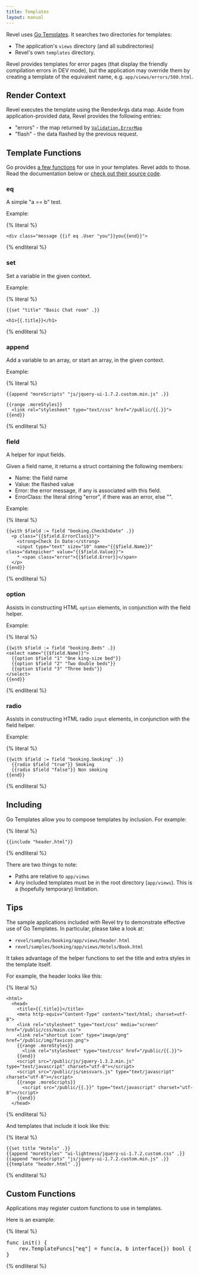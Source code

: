 ```yaml
---
title: Templates
layout: manual
---
```


Revel uses [Go Templates](http://www.golang.org/pkg/text/template/).  It
searches two directories for templates:
* The application's `views` directory (and all subdirectories)
* Revel's own `templates` directory.

Revel provides templates for error pages (that display the friendly compilation
errors in DEV mode), but the application may override them by creating a
template of the equivalent name, e.g. `app/views/errors/500.html`.

## Render Context

Revel executes the template using the RenderArgs data map.  Aside from
application-provided data, Revel provides the following entries:

* "errors" - the map returned by
  [`Validation.ErrorMap`](../docs/godoc/validation.html#Validation.ErrorMap)
* "flash" - the data flashed by the previous request.

## Template Functions

Go provides
[a few functions](http://www.golang.org/pkg/text/template/#Functions) for use in
your templates.  Revel adds to those.  Read the documentation below or
[check out their source code](../docs/godoc/template.html#variables).

### eq

A simple "a == b" test.

Example:

{% literal %}

	<div class="message {{if eq .User "you"}}you{{end}}">

{% endliteral %}

### set

Set a variable in the given context.

Example:

{% literal %}

	{{set "title" "Basic Chat room" .}}

	<h1>{{.title}}</h1>

{% endliteral %}

### append

Add a variable to an array, or start an array, in the given context.

Example:

{% literal %}

	{{append "moreScripts" "js/jquery-ui-1.7.2.custom.min.js" .}}

    {{range .moreStyles}}
      <link rel="stylesheet" type="text/css" href="/public/{{.}}">
    {{end}}

{% endliteral %}

### field

A helper for input fields.

Given a field name, it returns a struct containing the following members:
* Name: the field name
* Value: the flashed value
* Error: the error message, if any is associated with this field.
* ErrorClass: the literal string "error", if there was an error, else "".

Example:

{% literal %}

	{{with $field := field "booking.CheckInDate" .}}
	  <p class="{{$field.ErrorClass}}">
	    <strong>Check In Date:</strong>
	    <input type="text" size="10" name="{{$field.Name}}" class="datepicker" value="{{$field.Value}}">
	    * <span class="error">{{$field.Error}}</span>
	  </p>
	{{end}}

{% endliteral %}

### option

Assists in constructing HTML `option` elements, in conjunction with the field
helper.

Example:

{% literal %}

	{{with $field := field "booking.Beds" .}}
	<select name="{{$field.Name}}">
	  {{option $field "1" "One king-size bed"}}
	  {{option $field "2" "Two double beds"}}
	  {{option $field "3" "Three beds"}}
	</select>
	{{end}}

{% endliteral %}

### radio

Assists in constructing HTML radio `input` elements, in conjunction with the field
helper.

Example:

{% literal %}

	{{with $field := field "booking.Smoking" .}}
	  {{radio $field "true"}} Smoking
	  {{radio $field "false"}} Non smoking
	{{end}}

{% endliteral %}


## Including

Go Templates allow you to compose templates by inclusion.  For example:

{% literal %}

	{{include "header.html"}}

{% endliteral %}

There are two things to note:
* Paths are relative to `app/views`
* Any included templates must be in the root directory (`app/views`).  This is a
  (hopefully temporary) limitation.

## Tips

The sample applications included with Revel try to demonstrate effective use of
Go Templates.  In particular, please take a look at:
* `revel/samples/booking/app/views/header.html`
* `revel/samples/booking/app/views/Hotels/Book.html`

It takes advantage of the helper functions to set the title and extra styles in
the template itself.

For example, the header looks like this:

{% literal %}

	<html>
	  <head>
	    <title>{{.title}}</title>
	    <meta http-equiv="Content-Type" content="text/html; charset=utf-8">
	    <link rel="stylesheet" type="text/css" media="screen" href="/public/css/main.css">
	    <link rel="shortcut icon" type="image/png" href="/public/img/favicon.png">
	    {{range .moreStyles}}
	      <link rel="stylesheet" type="text/css" href="/public/{{.}}">
	    {{end}}
	    <script src="/public/js/jquery-1.3.2.min.js" type="text/javascript" charset="utf-8"></script>
	    <script src="/public/js/sessvars.js" type="text/javascript" charset="utf-8"></script>
	    {{range .moreScripts}}
	      <script src="/public/{{.}}" type="text/javascript" charset="utf-8"></script>
	    {{end}}
	  </head>

{% endliteral %}

And templates that include it look like this:

{% literal %}

	{{set title "Hotels" .}}
	{{append "moreStyles" "ui-lightness/jquery-ui-1.7.2.custom.css" .}}
	{{append "moreScripts" "js/jquery-ui-1.7.2.custom.min.js" .}}
	{{template "header.html" .}}

{% endliteral %}

## Custom Functions

Applications may register custom functions to use in templates.

Here is an example:

{% literal %}
<pre class="prettyprint lang-go">
func init() {
	rev.TemplateFuncs["eq"] = func(a, b interface{}) bool { return a == b }
}
</pre>
{% endliteral %}

